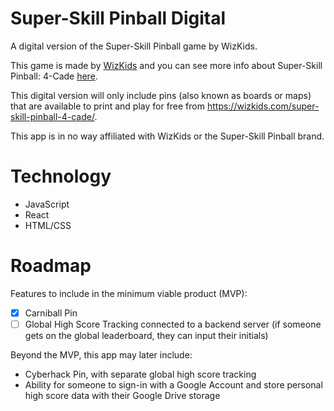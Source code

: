 # Super-Skill Pinball Digital
A digital version of the Super-Skill Pinball game by WizKids.

This game is made by [WizKids](https://wizkids.com/) and you can see more info about Super-Skill Pinball: 4-Cade [here](https://wizkids.com/super-skill-pinball-4-cade/).

This digital version will only include pins (also known as boards or maps) that are available to print and play for free from https://wizkids.com/super-skill-pinball-4-cade/.

This app is in no way affiliated with WizKids or the Super-Skill Pinball brand.

# Technology
- JavaScript
- React
- HTML/CSS

# Roadmap
Features to include in the minimum viable product (MVP):
- [x] Carniball Pin
- [ ] Global High Score Tracking connected to a backend server (if someone gets on the global leaderboard, they can input their initials)

Beyond the MVP, this app may later include:
- Cyberhack Pin, with separate global high score tracking
- Ability for someone to sign-in with a Google Account and store personal high score data with their Google Drive storage

